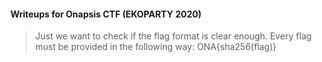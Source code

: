#### Writeups for Onapsis CTF (EKOPARTY 2020)	

> Just we want to check if the flag format is clear enough. Every flag must be provided in the following way: ONA{sha256(flag)}